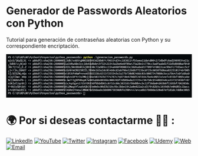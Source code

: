# Generador de Passwords Aleatorios con Python
Tutorial para generación de contraseñas aleatorias con Python y su correspondiente encriptación.

![](./preview.JPG)

# 🌍 Por si deseas contactarme 👨‍💻 :

[![LinkedIn](https://img.shields.io/badge/LinkedIn-Oscar_Garcia-0077B5?style=for-the-badge&logo=linkedin&logoColor=white&labelColor=101010)](https://pe.linkedin.com/in/uskokrum2010)
[![YouTube](https://img.shields.io/badge/YouTube-UskoKruM2010-FF0000?style=for-the-badge&logo=youtube&logoColor=white&labelColor=101010)](https://youtube.com/uskokrum2010)
[![Twitter](https://img.shields.io/badge/Twitter-@uskokrum2010-1DA1F2?style=for-the-badge&logo=twitter&logoColor=white&labelColor=101010)](https://twitter.com/uskokrum2010)
[![Instagram](https://img.shields.io/badge/Instagram-@uskokrum2010-E4405F?style=for-the-badge&logo=instagram&logoColor=white&labelColor=101010)](https://instagram.com/uskokrum2010)
[![Facebook](https://img.shields.io/badge/Facebook-@uskokrum2010-1877F2?style=for-the-badge&logo=facebook&logoColor=white&labelColor=101010)](https://facebook.com/uskokrum2010)
[![Udemy](https://img.shields.io/badge/Udemy-Oscar_Garcia-EC5252?style=for-the-badge&logo=udemy&logoColor=white&labelColor=101010)](https://www.udemy.com/course/sql-para-administracion-de-bases-de-datos-con-mysql/)
[![Web](https://img.shields.io/badge/My_Website-uskokrum2010.com-14a1f0?style=for-the-badge&logo=dev.to&logoColor=white&labelColor=101010)](https://uskokrum2010.com)
[![Email](https://img.shields.io/badge/uskokrum2010@gmail.com-mi_email_personal-D14836?style=for-the-badge&logo=gmail&logoColor=white&labelColor=101010)](mailto:uskokrum2010@gmail.com)